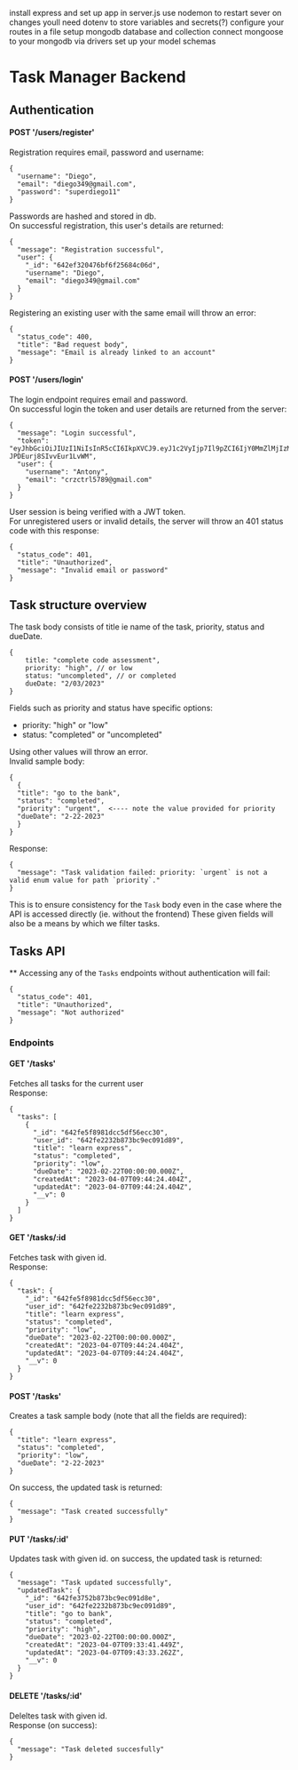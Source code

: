 install express and set up app in server.js
use nodemon to restart sever on changes
youll need dotenv to store variables and secrets(?)
configure your routes in a file
setup mongodb database and collection
connect mongoose to your mongodb via drivers
set up your model schemas



# Task Manager Backend

## Authentication
#### POST '/users/register'
Registration requires email, password and username: 
```
{
  "username": "Diego",
  "email": "diego349@gmail.com",
  "password": "superdiego11"
}
```

Passwords are hashed and stored in db.   
On successful registration, this user's details are returned: 
```
{
  "message": "Registration successful",
  "user": {
    "_id": "642ef320476bf6f25684c06d",
    "username": "Diego",
    "email": "diego349@gmail.com"
  }
}
```

Registering an existing user with the same email will throw an error: 
```
{
  "status_code": 400,
  "title": "Bad request body",
  "message": "Email is already linked to an account"
}
```

#### POST '/users/login'
The login endpoint requires email and password.   
On successful login the token and user details are returned from the server:
```
{
  "message": "Login successful",
  "token": "eyJhbGciOiJIUzI1NiIsInR5cCI6IkpXVCJ9.eyJ1c2VyIjp7Il9pZCI6IjY0MmZlMjIzMmI4NzNiYzllYzA5MWQ4OSIsInVzZXJuYW1lIjoiQW50b255IiwiZW1haWwiOiJjcnpjdHJsNTc4OUBnbWFpbC5jb20ifSwiaWF0IjoxNjgwODYwNzk0LCJleHAiOjE2ODA4NjA5NzR9.xGVwRhSIJQQbNHcMuegLZr-JPDEurj8SIvvEur1LvWM",
  "user": {
    "username": "Antony",
    "email": "crzctrl5789@gmail.com"
  }
}
```
User session is being verified with a JWT token.  
For unregistered users or invalid details, the server will throw an 401 status code with this response: 
```
{
  "status_code": 401,
  "title": "Unauthorized",
  "message": "Invalid email or password"
}
```

## Task structure overview
The task body consists of title ie name of the task, priority, status and dueDate.
```
{
    title: "complete code assessment",
    priority: "high", // or low
    status: "uncompleted", // or completed
    dueDate: "2/03/2023"
}
```
Fields such as priority and status have specific options:
- priority: "high" or "low"
- status: "completed" or "uncompleted"  

Using other values will throw an error.  
Invalid sample body: 
```
{
  {
  "title": "go to the bank",
  "status": "completed",
  "priority": "urgent",  <---- note the value provided for priority
  "dueDate": "2-22-2023"
  }
}
```
Response:
```
{
  "message": "Task validation failed: priority: `urgent` is not a valid enum value for path `priority`."
}
```
This is to ensure consistency for the ```Task``` body even in the case where the API is accessed directly (ie. without the frontend)
These given fields will also be a means by which we filter tasks.

## Tasks API
** Accessing any of the ```Tasks``` endpoints without authentication will fail:
```
{
  "status_code": 401,
  "title": "Unauthorized",
  "message": "Not authorized"
}
```
### Endpoints
#### GET '/tasks'
Fetches all tasks for the current user  
Response: 
```
{
  "tasks": [
    {
      "_id": "642fe5f8981dcc5df56ecc30",
      "user_id": "642fe2232b873bc9ec091d89",
      "title": "learn express",
      "status": "completed",
      "priority": "low",
      "dueDate": "2023-02-22T00:00:00.000Z",
      "createdAt": "2023-04-07T09:44:24.404Z",
      "updatedAt": "2023-04-07T09:44:24.404Z",
      "__v": 0
    }
  ]
}

```

#### GET '/tasks/:id
Fetches task with given id.  
Response: 
```
{
  "task": {
    "_id": "642fe5f8981dcc5df56ecc30",
    "user_id": "642fe2232b873bc9ec091d89",
    "title": "learn express",
    "status": "completed",
    "priority": "low",
    "dueDate": "2023-02-22T00:00:00.000Z",
    "createdAt": "2023-04-07T09:44:24.404Z",
    "updatedAt": "2023-04-07T09:44:24.404Z",
    "__v": 0
  }
}

```

#### POST '/tasks'
Creates a task
sample body (note that all the fields are required):
```
{
  "title": "learn express",
  "status": "completed",
  "priority": "low",
  "dueDate": "2-22-2023"
}
```
On success, the updated task is returned: 
```
{
  "message": "Task created successfully"
}
```

#### PUT '/tasks/:id'
Updates task with given id.
on success, the updated task is returned: 
```
{
  "message": "Task updated successfully",
  "updatedTask": {
    "_id": "642fe3752b873bc9ec091d8e",
    "user_id": "642fe2232b873bc9ec091d89",
    "title": "go to bank",
    "status": "completed",
    "priority": "high",
    "dueDate": "2023-02-22T00:00:00.000Z",
    "createdAt": "2023-04-07T09:33:41.449Z",
    "updatedAt": "2023-04-07T09:43:33.262Z",
    "__v": 0
  }
}

```

#### DELETE '/tasks/:id'
Deleltes task with given id.  
Response (on success): 
```
{
  "message": "Task deleted succesfully"
}

```
